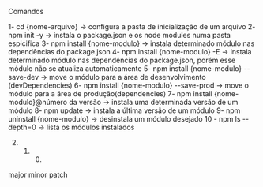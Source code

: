 Comandos

1- cd {nome-arquivo} -> configura a pasta de inicialização de um arquivo
2- npm init -y -> instala o package.json e os node modules numa pasta espicifica 
3- npm install {nome-modulo} -> instala determinado módulo nas dependências do package.json
4- npm install {nome-modulo} -E -> instala determinado módulo nas dependências do package.json, porém esse módulo não se atualiza automaticamente
5- npm install {nome-modulo} --save-dev -> move o módulo para a área de desenvolvimento (devDependencies)
6- npm install {nome-modulo} --save-prod -> move o módulo para a área de produção(dependencies)
7- npm install {nome-modulo}@número da versão -> instala uma determinada versão de um módulo
8- npm update -> instala a última versão de um módulo
9- npm uninstall {nome-modulo} -> desinstala um módulo desejado 
10 - npm ls --depth=0 -> lista os módulos instalados

   2.    1.    0.
major minor patch
